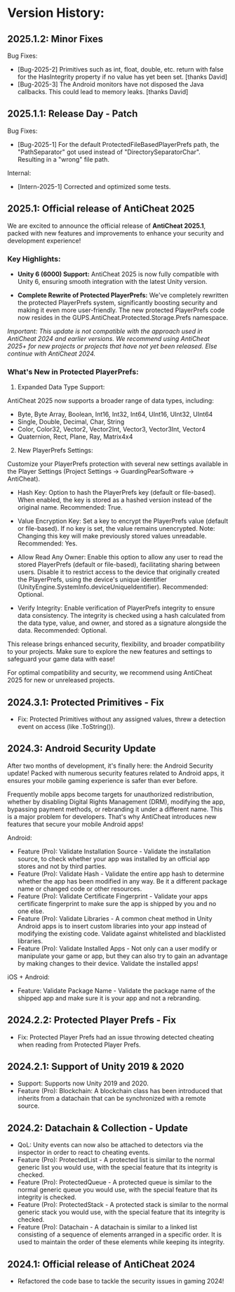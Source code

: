 ﻿# Version History:

## 2025.1.2: Minor Fixes
Bug Fixes:
- [Bug-2025-2] Primitives such as int, float, double, etc. return with false for the HasIntegrity property if no value has yet been set. [thanks David]
- [Bug-2025-3] The Android monitors have not disposed the Java callbacks. This could lead to memory leaks. [thanks David]

## 2025.1.1: Release Day - Patch
Bug Fixes:
- [Bug-2025-1] For the default ProtectedFileBasedPlayerPrefs path, the "PathSeparator" got used instead of "DirectorySeparatorChar". Resulting in a "wrong" file path.

Internal:
- [Intern-2025-1] Corrected and optimized some tests.

## 2025.1: Official release of AntiCheat 2025

We are excited to announce the official release of **AntiCheat 2025.1**, packed with new features and improvements to enhance your security and development experience!

### Key Highlights:

- **Unity 6 (6000) Support:** AntiCheat 2025 is now fully compatible with Unity 6, ensuring smooth integration with the latest Unity version.

- **Complete Rewrite of Protected PlayerPrefs:** We've completely rewritten the protected PlayerPrefs system, significantly boosting security and making it even more user-friendly. The new protected PlayerPrefs code now resides in the GUPS.AntiCheat.Protected.Storage.Prefs namespace.

*Important: This update is not compatible with the approach used in AntiCheat 2024 and earlier versions. We recommend using AntiCheat 2025+ for new projects or projects that have not yet been released. Else continue with AntiCheat 2024.*

### What's New in Protected PlayerPrefs:

1. Expanded Data Type Support:

AntiCheat 2025 now supports a broader range of data types, including:
- Byte, Byte Array, Boolean, Int16, Int32, Int64, UInt16, UInt32, UInt64
- Single, Double, Decimal, Char, String
- Color, Color32, Vector2, Vector2Int, Vector3, Vector3Int, Vector4
- Quaternion, Rect, Plane, Ray, Matrix4x4

2. New PlayerPrefs Settings:

Customize your PlayerPrefs protection with several new settings available in the Player Settings (Project Settings → GuardingPearSoftware → AntiCheat).

- Hash Key:
Option to hash the PlayerPrefs key (default or file-based). When enabled, the key is stored as a hashed version instead of the original name.
Recommended: True.

- Value Encryption Key:
Set a key to encrypt the PlayerPrefs value (default or file-based). If no key is set, the value remains unencrypted.
Note: Changing this key will make previously stored values unreadable.
Recommended: Yes.

- Allow Read Any Owner:
Enable this option to allow any user to read the stored PlayerPrefs (default or file-based), facilitating sharing between users. Disable it to restrict access to the device that originally created the PlayerPrefs, using the device's unique identifier (UnityEngine.SystemInfo.deviceUniqueIdentifier).
Recommended: Optional.

- Verify Integrity:
Enable verification of PlayerPrefs integrity to ensure data consistency. The integrity is checked using a hash calculated from the data type, value, and owner, and stored as a signature alongside the data.
Recommended: Optional.

This release brings enhanced security, flexibility, and broader compatibility to your projects. Make sure to explore the new features and settings to safeguard your game data with ease!

For optimal compatibility and security, we recommend using AntiCheat 2025 for new or unreleased projects.

## 2024.3.1: Protected Primitives - Fix
- Fix: Protected Primitives without any assigned values, threw a detection event on access (like .ToString()).

## 2024.3: Android Security Update
After two months of development, it's finally here: the Android Security update! Packed with numerous security features related to Android apps, it ensures your mobile gaming experience is safer than ever before.

Frequently mobile apps become targets for unauthorized redistribution, whether by disabling Digital Rights Management (DRM), modifying the app, bypassing payment methods, or rebranding it under a different name. This is a major problem for developers. That's why AntiCheat introduces new features that secure your mobile Android apps!

Android:
- Feature (Pro): Validate Installation Source - Validate the installation source, to check whether your app was installed by an official app stores and not by third parties.
- Feature (Pro): Validate Hash - Validate the entire app hash to determine whether the app has been modified in any way. Be it a different package name or changed code or other resources. 
- Feature (Pro): Validate Certificate Fingerprint - Validate your apps certificate fingerprint to make sure the app is shipped by you and no one else.
- Feature (Pro): Validate Libraries - A common cheat method in Unity Android apps is to insert custom libraries into your app instead of modifying the existing code. Validate against whitelisted and blacklisted libraries.
- Feature (Pro): Validate Installed Apps - Not only can a user modify or manipulate your game or app, but they can also try to gain an advantage by making changes to their device. Validate the installed apps!

iOS + Android:
- Feature: Validate Package Name - Validate the package name of the shipped app and make sure it is your app and not a rebranding.

## 2024.2.2: Protected Player Prefs - Fix
- Fix: Protected Player Prefs had an issue throwing detected cheating when reading from Protected Player Prefs.

## 2024.2.1: Support of Unity 2019 & 2020
- Support: Supports now Unity 2019 and 2020.
- Feature (Pro): Blockchain: A blockchain class has been introduced that inherits from a datachain that can be synchronized with a remote source.

## 2024.2: Datachain & Collection - Update
- QoL: Unity events can now also be attached to detectors via the inspector in order to react to cheating events.
- Feature (Pro): ProtectedList - A protected list is similar to the normal generic list you would use, with the special feature that its integrity is checked.
- Feature (Pro): ProtectedQueue - A protected queue is similar to the normal generic queue you would use, with the special feature that its integrity is checked.
- Feature (Pro): ProtectedStack - A protected stack is similar to the normal generic stack you would use, with the special feature that its integrity is checked.
- Feature (Pro): Datachain - A datachain is similar to a linked list consisting of a sequence of elements arranged in a specific order. It is used to maintain the order of these elements while keeping its integrity.

## 2024.1: Official release of AntiCheat 2024
- Refactored the code base to tackle the security issues in gaming 2024!

